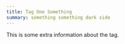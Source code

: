 ```yaml
---
title: Tag One Something
summary: something something dark side
---
```

This is some extra information about the tag.